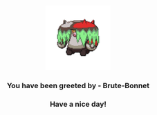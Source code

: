 <p align="center">
            <img src="https://raw.githubusercontent.com/PokeAPI/sprites/master/sprites/pokemon/986.png" width="150" height="150">
          </p>
          <h3 align="center">You have been greeted by - <b>Brute-Bonnet</b></h3>
          <h3 align="center">Have a nice day!</h3>
        